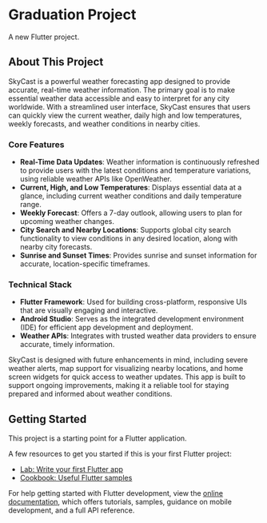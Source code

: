 # Graduation Project

A new Flutter project.

## About This Project

SkyCast is a powerful weather forecasting app designed to provide accurate, real-time weather information. The primary goal is to make essential weather data accessible and easy to interpret for any city worldwide. With a streamlined user interface, SkyCast ensures that users can quickly view the current weather, daily high and low temperatures, weekly forecasts, and weather conditions in nearby cities.

### Core Features
- **Real-Time Data Updates**: Weather information is continuously refreshed to provide users with the latest conditions and temperature variations, using reliable weather APIs like OpenWeather.
- **Current, High, and Low Temperatures**: Displays essential data at a glance, including current weather conditions and daily temperature range.
- **Weekly Forecast**: Offers a 7-day outlook, allowing users to plan for upcoming weather changes.
- **City Search and Nearby Locations**: Supports global city search functionality to view conditions in any desired location, along with nearby city forecasts.
- **Sunrise and Sunset Times**: Provides sunrise and sunset information for accurate, location-specific timeframes.

### Technical Stack
- **Flutter Framework**: Used for building cross-platform, responsive UIs that are visually engaging and interactive.
- **Android Studio**: Serves as the integrated development environment (IDE) for efficient app development and deployment.
- **Weather APIs**: Integrates with trusted weather data providers to ensure accurate, timely information.

SkyCast is designed with future enhancements in mind, including severe weather alerts, map support for visualizing nearby locations, and home screen widgets for quick access to weather updates. This app is built to support ongoing improvements, making it a reliable tool for staying prepared and informed about weather conditions.

## Getting Started

This project is a starting point for a Flutter application.

A few resources to get you started if this is your first Flutter project:

- [Lab: Write your first Flutter app](https://docs.flutter.dev/get-started/codelab)
- [Cookbook: Useful Flutter samples](https://docs.flutter.dev/cookbook)

For help getting started with Flutter development, view the
[online documentation](https://docs.flutter.dev/), which offers tutorials,
samples, guidance on mobile development, and a full API reference.

